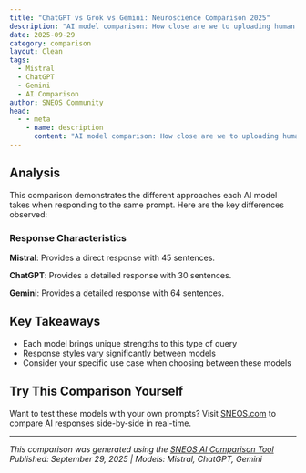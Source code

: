 ```yaml
---
title: "ChatGPT vs Grok vs Gemini: Neuroscience Comparison 2025"
description: "AI model comparison: How close are we to uploading human consciousness? Analyze current research..."
date: 2025-09-29
category: comparison
layout: Clean
tags:
  - Mistral
  - ChatGPT
  - Gemini
  - AI Comparison
author: SNEOS Community
head:
  - - meta
    - name: description
      content: "AI model comparison: How close are we to uploading human consciousness? Analyze current research..."
---
```


<ChatComparison
  title="ChatGPT vs Grok vs Gemini: Neuroscience Comparison 2025"
  prompt="How close are we to uploading human consciousness? Analyze current research"
  :responses='{
    "Mistral": "Uploading human consciousness, often referred to as \u0022mind uploading\u0022 or \u0022whole brain emulation,\u0022 is a concept that involves transferring the contents of a human brain to a digital substrate. While this idea is a staple of science fiction, the reality is that we are still far from achieving it. Here\u0027s an analysis of the current research and challenges:\n\n### Current Research and Technologies\n\n1. **Neuroimaging and Brain Mapping**:\n   - **fMRI (Functional Magnetic Resonance Imaging)**: Used to map brain activity by detecting changes in blood flow.\n   - **EEG (Electroencephalography)**: Measures electrical activity in the brain.\n   - **Connectome Projects**: Aim to map the neural connections in the brain. The Human Connectome Project is a notable example.\n\n2. **Neural Interfaces**:\n   - **Brain-Computer Interfaces (BCIs)**: Devices like Neuralink and other implants that can read and write neural signals. These are still in early stages and focus on specific tasks rather than full brain emulation.\n   - **Non-Invasive BCIs**: Technologies like EEG-based BCIs that do not require surgery but have lower resolution and accuracy.\n\n3. **Artificial Intelligence and Machine Learning**:\n   - **Deep Learning**: Algorithms that can mimic certain aspects of human cognition, but they are far from replicating the complexity of the human brain.\n   - **Neural Networks**: Models inspired by the brain\u0027s structure, but they are simplified and do not capture the full complexity of biological neurons.\n\n4. **Neuroprosthetics**:\n   - **Cochlear Implants**: Devices that restore hearing by directly stimulating the auditory nerve.\n   - **Retinal Implants**: Devices that restore vision by stimulating the retina.\n\n### Challenges and Limitations\n\n1. **Complexity of the Brain**:\n   - The human brain contains approximately 86 billion neurons, each with thousands of connections. Mapping and understanding all these connections is a monumental task.\n   - The brain\u0027s dynamic nature, with constant changes in neural activity and plasticity, adds another layer of complexity.\n\n2. **Technological Limitations**:\n   - Current neuroimaging techniques lack the resolution to capture all the details of neural activity.\n   - BCIs are still rudimentary and cannot handle the vast amount of data required for full brain emulation.\n\n3. **Ethical and Philosophical Issues**:\n   - **Identity and Consciousness**: Questions about what constitutes consciousness and whether a digital copy would retain the original person\u0027s identity.\n   - **Ethical Considerations**: Issues related to privacy, consent, and the potential misuse of such technology.\n\n4. **Biological vs. Digital**:\n   - The brain\u0027s biological processes, including neurotransmitters and hormones, are not easily replicated in digital form.\n   - The brain\u0027s ability to adapt and learn (neuroplasticity) is not fully understood and difficult to replicate digitally.\n\n### Future Directions\n\n1. **Advanced Neuroimaging**:\n   - Developing higher-resolution imaging techniques that can capture more detailed neural activity.\n   - Integrating multiple imaging modalities to get a more comprehensive view of brain function.\n\n2. **Improved BCIs**:\n   - Enhancing the resolution and accuracy of BCIs to handle more complex tasks.\n   - Developing non-invasive BCIs with higher fidelity.\n\n3. **Artificial General Intelligence (AGI)**:\n   - Advancing AI to the point where it can replicate human-like cognition and consciousness.\n   - Integrating AI with neuroscience to better understand and model brain function.\n\n4. **Interdisciplinary Research**:\n   - Collaboration between neuroscientists, computer scientists, engineers, and philosophers to address the multifaceted challenges of mind uploading.\n\n### Conclusion\n\nWhile significant progress has been made in neuroscience, AI, and BCI technologies, we are still far from achieving the ability to upload human consciousness. The complexity of the brain, technological limitations, and ethical considerations present substantial hurdles. However, ongoing research and technological advancements continue to push the boundaries of what is possible, bringing us incrementally closer to this ambitious goal.",
    "ChatGPT": "Uploading human consciousness \u2014 the idea of transferring or copying a person\u0027s mind, memories, personality, and self-awareness into a digital or non-biological substrate \u2014 remains a highly speculative concept. Despite significant advances in neuroscience, computing, and AI, we are still far from achieving this goal. Here\u0027s a detailed analysis of the current state of research and the challenges involved:\n\n### 1. Understanding Consciousness\n\n- **Scientific Understanding**: Consciousness itself is not fully understood. Neuroscience has made strides in identifying brain regions involved in aspects of consciousness and correlating neural activity to experiences, but there is no comprehensive theory explaining how subjective experience arises from physical processes.\n- **Hard Problem of Consciousness**: Philosopher David Chalmers and others have highlighted the \u0022hard problem\u0022 \u2014 why and how physical brain processes give rise to subjective experience.\n\n### 2. Brain Mapping and Neural Recording Technologies\n\n- **Connectome Projects**: Efforts like the Human Connectome Project aim to map all neural connections in the brain, but these are still at macroscopic or mesoscopic scales, not at the level of every synapse.\n- **High-Resolution Imaging**: Technologies like electron microscopy can map neural circuits at nanoscale, but this is done mostly on small organisms or small sections post-mortem.\n- **In Vivo Recording**: Current tools (EEG, fMRI, multi-electrode arrays) record rough brain activity but lack the resolution and scope to capture all relevant neural data in real time.\n\n### 3. Computational Modeling of the Brain\n\n- **Simulations**: Projects like the Blue Brain Project and the Human Brain Project attempt to simulate brain regions or circuits, but they operate at simplified levels due to computational limitations and incomplete biological knowledge.\n- **Scale and Complexity**: The human brain contains ~86 billion neurons and trillions of synapses. Accurately simulating this is computationally staggering.\n- **Plasticity and Dynamics**: The brain is not static; synapses and neural states change continuously, adding complexity to any upload attempt.\n\n### 4. Philosophical and Ethical Considerations\n\n- **Identity and Continuity**: Even if a perfect digital copy could be made, questions remain whether this copy is the \u0022same\u0022 person or just a simulation.\n- **Ethical Issues**: Conscious digital minds would raise profound ethical questions about rights, suffering, and identity.\n\n### 5. Current Practical State\n\n- **No Experimental Uploads**: There have been no successful attempts at mind uploading in humans.\n- **AI and Brain-Computer Interfaces (BCIs)**: Companies like Neuralink develop BCIs that can record and stimulate neural activity, but these are improving communication and prosthetics, not uploading minds.\n- **Memory and Personality Recording**: Capturing full personality and memories is far beyond current ability; partial mapping of memories or traits remains rudimentary and indirect.\n\n---\n\n### Summary: How Close Are We?\n\n- **In the Near Term (Next 10-20 years)**: Likely no true consciousness uploading. Advances may enable better brain interfaces, partial brain simulations, or detailed connectome maps, but not full mind transfer.\n- **Mid to Long Term (50\u002B years or more)**: Potential for more refined brain simulations and better understanding of brain function; mind uploading might be theoretically conceivable but would require breakthroughs in neuroscience, computing, and philosophy.\n- **Fundamental Obstacles**: Lack of comprehensive understanding of consciousness, immense technical challenges in mapping and simulating the brain, and unresolved philosophical issues.\n\n---\n\n### Conclusion\n\nWhile mind uploading remains a popular concept in science fiction and transhumanist thought, the current scientific and technological landscape is far from enabling it. The endeavor requires revolutionary advances across multiple disciplines and may ultimately depend on resolving deep philosophical questions about the nature of self and consciousness. For now, uploading human consciousness remains an aspirational and speculative goal rather than an imminent reality.",
    "Gemini": "The idea of \u0022uploading\u0022 human consciousness, often referred to as mind uploading, whole brain emulation, or brain preservation, is a complex and controversial topic that borders on science fiction. While significant progress is being made in neuroscience, computer science, and nanotechnology, we are still quite far from achieving this goal in a practical and verifiable way.\n\nHere\u0027s a breakdown of the current research and the challenges involved:\n\n**Current Research Areas Relevant to Mind Uploading:**\n\n*   **Connectomics:**\n    *   **What it is:** Mapping the complete neural connections (the \u0022wiring diagram\u0022) of a brain.  This is considered by many to be the first crucial step in potentially recreating a brain\u0027s function.\n    *   **Progress:**  The connectome of the C. elegans worm (a simple nematode) has been successfully mapped. This was a significant achievement. However, mapping larger and more complex brains is vastly more difficult.  Researchers are using techniques like serial section electron microscopy (SSEM) and high-resolution optical microscopy to map larger brain regions in other animals.\n    *   **Challenges:**\n        *   **Scale:** The human brain has approximately 86 billion neurons and trillions of synapses.  The data storage and processing requirements for mapping this are immense.\n        *   **Resolution:**  Current techniques are limited in resolution.  We need to understand not just the connections, but also the strength of those connections, the types of neurotransmitters used, and the molecular properties of the synapses.  This requires much higher resolution imaging.\n        *   **Dynamics:** A connectome provides a static snapshot of brain structure.  However, brain function is dynamic and constantly changing.  We need to understand how the connectome changes over time and in response to different stimuli.\n*   **Brain Preservation:**\n    *   **What it is:** Developing methods to preserve the fine structure of the brain for future scanning and analysis.\n    *   **Progress:**\n        *   **Cryopreservation:** Organizations like the Alcor Life Extension Foundation offer cryopreservation services.  However, the effectiveness of these methods in preserving the necessary details for mind uploading is highly debated.  Current cryopreservation techniques can cause significant ice crystal damage, which would disrupt the delicate neural structures.\n        *   **Chemical Fixation:**  Techniques like aldehyde stabilization followed by vitrification (ASV) have shown promise in preserving brain structure with minimal damage.  Brain preservation foundation won the small mammal brain preservation prize using this method.\n    *   **Challenges:**\n        *   **Reversibility:** Even with improved preservation techniques, there is no guarantee that the preserved brain can be successfully scanned and reconstructed.\n        *   **Long-term Stability:** Ensuring the long-term stability of the preserved brain structure is a significant challenge.\n*   **Brain Simulation:**\n    *   **What it is:** Creating computer models that simulate the function of the brain.\n    *   **Progress:**\n        *   **Blue Brain Project:**  A project that aims to simulate a rat brain at the cellular level.  While impressive, this is still far from simulating a human brain.\n        *   **Neural Networks:**  Advances in artificial neural networks are inspired by the structure and function of the brain.  However, current AI systems are still very different from biological brains.\n    *   **Challenges:**\n        *   **Computational Power:**  Simulating a human brain would require immense computational power, far beyond what is currently available.\n        *   **Modeling Complexity:**  Even with a complete connectome, we still don\u0027t fully understand how individual neurons and synapses work, or how they interact to produce complex cognitive functions.  Creating accurate models of these processes is a major challenge.\n*   **Neuroscience:**\n    *   **What it is:** Understanding the fundamental principles of how the brain works.\n    *   **Progress:** Enormous advances in understanding perception, memory, learning, consciousness, etc. Tools like fMRI, EEG, and TMS are critical to this.\n    *   **Challenges:**\n        *   **Consciousness:**  We still lack a fundamental understanding of consciousness and how it arises from brain activity.  Without this understanding, it is impossible to know whether a simulated brain would be conscious.\n        *   **Subjectivity:** Consciousness is also inherently subjective, so even if a simulation behaves similarly to a person, can we know if it has subjective experience?\n*   **Nanotechnology:**\n    *   **What it is:** Using nanoscale devices to interact with and manipulate brain structures.\n    *   **Progress:** Nanotechnology is still in its early stages of development.\n    *   **Challenges:**\n        *   **Precision:**  Building and deploying nanoscale devices with the necessary precision and control to interact with individual neurons and synapses is a monumental challenge.\n        *   **Biocompatibility:** Ensuring that these devices are biocompatible and do not damage brain tissue is crucial.\n*   **Machine Learning/AI:**\n    *   **What it is:** Building systems that can learn and mimic human thought.\n    *   **Progress:** AI can now do impressive things, and we\u0027re seeing rapid growth in AI understanding of language and visual content.\n    *   **Challenges:**\n        *   **True Understanding:** Current AI excels at pattern matching but often lacks true understanding or common sense reasoning.\n        *   **Emotions and Motivations:**  Simulating human emotions and motivations remains difficult.\n        *   **Adaptability:**  AI systems can struggle to adapt to novel situations that were not part of their training data.\n\n**Key Philosophical and Ethical Considerations:**\n\n*   **Identity:**  Would a mind uploaded to a computer still be \u0022you\u0022?  What if multiple copies are made?  Does the original person still exist?\n*   **Consciousness:**  Is consciousness something that can be replicated in a computer, or is it fundamentally tied to biological processes?\n*   **Ethics:**  What are the ethical implications of creating conscious beings in computers?  What rights would they have?\n*   **Verification:** How would we verify that a simulated brain is truly conscious and has the same thoughts, feelings, and experiences as the original person?\n\n**Overall Assessment:**\n\nWhile research in various fields is progressing, mind uploading remains a highly speculative and distant prospect.  We are likely decades, if not centuries, away from having the technology and understanding necessary to achieve this goal. The challenges are immense, both technically and conceptually.\n\n**In Summary:**\n\n*   **Significant progress is being made in relevant areas:** Connectomics, brain preservation, brain simulation, neuroscience, nanotechnology, and AI.\n*   **Major hurdles remain:**  These include the scale and complexity of the brain, the lack of a fundamental understanding of consciousness, and ethical considerations.\n*   **Timeline is uncertain:**  Mind uploading is likely a very long-term goal, with no guarantee of success.\n*   **Ethical and philosophical implications are profound:**  The potential implications of mind uploading require careful consideration.\n\nKeep in mind that much of the discussion around mind uploading is speculative.  It is important to approach this topic with a critical and nuanced perspective, recognizing the scientific, philosophical, and ethical complexities involved.\n"
  }'
  published-date="15:18"
/>

## Analysis

This comparison demonstrates the different approaches each AI model takes when responding to the same prompt. Here are the key differences observed:

### Response Characteristics

**Mistral**: Provides a direct response with 45 sentences. 

**ChatGPT**: Provides a detailed response with 30 sentences. 

**Gemini**: Provides a detailed response with 64 sentences. 

## Key Takeaways

- Each model brings unique strengths to this type of query
- Response styles vary significantly between models
- Consider your specific use case when choosing between these models

## Try This Comparison Yourself

Want to test these models with your own prompts? Visit [SNEOS.com](https://sneos.com) to compare AI responses side-by-side in real-time.

---

*This comparison was generated using the [SNEOS AI Comparison Tool](https://sneos.com)*
*Published: September 29, 2025 | Models: Mistral, ChatGPT, Gemini*
